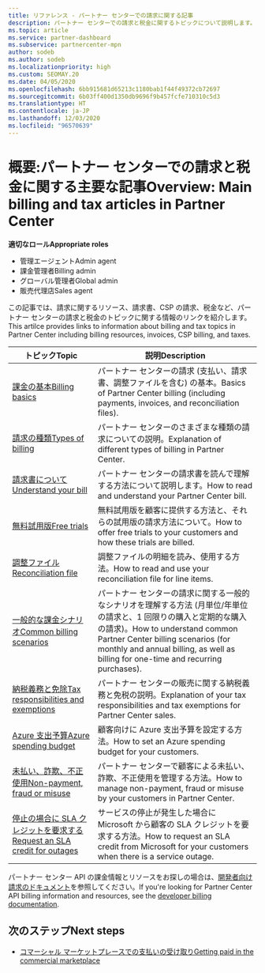 ```yaml
---
title: リファレンス - パートナー センターでの請求に関する記事
description: パートナー センターでの請求と税金に関するトピックについて説明します。 請求に関するリソース、請求書、CSP の請求、税金に関する情報が含まれます。
ms.topic: article
ms.service: partner-dashboard
ms.subservice: partnercenter-mpn
author: sodeb
ms.author: sodeb
ms.localizationpriority: high
ms.custom: SEOMAY.20
ms.date: 04/05/2020
ms.openlocfilehash: 6bb915681d65213c1180bab1f44f49372cb72697
ms.sourcegitcommit: 6b03ff400d1350db9696f9b457fcfe710310c5d3
ms.translationtype: HT
ms.contentlocale: ja-JP
ms.lasthandoff: 12/03/2020
ms.locfileid: "96570639"
---
```

# <a name="overview-main-billing-and-tax-articles-in-partner-center"></a><span data-ttu-id="64307-104">概要:パートナー センターでの請求と税金に関する主要な記事</span><span class="sxs-lookup"><span data-stu-id="64307-104">Overview: Main billing and tax articles in Partner Center</span></span>

<span data-ttu-id="64307-105">**適切なロール**</span><span class="sxs-lookup"><span data-stu-id="64307-105">**Appropriate roles**</span></span>

- <span data-ttu-id="64307-106">管理エージェント</span><span class="sxs-lookup"><span data-stu-id="64307-106">Admin agent</span></span>
- <span data-ttu-id="64307-107">課金管理者</span><span class="sxs-lookup"><span data-stu-id="64307-107">Billing admin</span></span>
- <span data-ttu-id="64307-108">グローバル管理者</span><span class="sxs-lookup"><span data-stu-id="64307-108">Global admin</span></span>
- <span data-ttu-id="64307-109">販売代理店</span><span class="sxs-lookup"><span data-stu-id="64307-109">Sales agent</span></span>

<span data-ttu-id="64307-110">この記事では、請求に関するリソース、請求書、CSP の請求、税金など、パートナー センターの請求と税金のトピックに関する情報のリンクを紹介します。</span><span class="sxs-lookup"><span data-stu-id="64307-110">This artilce provides links to information about billing and tax topics in Partner Center including billing resources, invoices, CSP billing, and taxes.</span></span>


| <span data-ttu-id="64307-111">トピック</span><span class="sxs-lookup"><span data-stu-id="64307-111">Topic</span></span> | <span data-ttu-id="64307-112">説明</span><span class="sxs-lookup"><span data-stu-id="64307-112">Description</span></span> |
| ----- | ----------- |
| [<span data-ttu-id="64307-113">課金の基本</span><span class="sxs-lookup"><span data-stu-id="64307-113">Billing basics</span></span>](billing-basics.md) | <span data-ttu-id="64307-114">パートナー センターの請求 (支払い、請求書、調整ファイルを含む) の基本。</span><span class="sxs-lookup"><span data-stu-id="64307-114">Basics of Partner Center billing (including payments, invoices, and reconciliation files).</span></span> |
| [<span data-ttu-id="64307-115">請求の種類</span><span class="sxs-lookup"><span data-stu-id="64307-115">Types of billing</span></span>](billing-different-types.md) | <span data-ttu-id="64307-116">パートナー センターのさまざまな種類の請求についての説明。</span><span class="sxs-lookup"><span data-stu-id="64307-116">Explanation of different types of billing in Partner Center.</span></span> |
| [<span data-ttu-id="64307-117">請求書について</span><span class="sxs-lookup"><span data-stu-id="64307-117">Understand your bill</span></span>](read-your-bill.md) | <span data-ttu-id="64307-118">パートナー センターの請求書を読んで理解する方法について説明します。</span><span class="sxs-lookup"><span data-stu-id="64307-118">How to read and understand your Partner Center bill.</span></span> |
| [<span data-ttu-id="64307-119">無料試用版</span><span class="sxs-lookup"><span data-stu-id="64307-119">Free trials</span></span>](offer-your-customers-trials-of-microsoft-products.md) | <span data-ttu-id="64307-120">無料試用版を顧客に提供する方法と、それらの試用版の請求方法について。</span><span class="sxs-lookup"><span data-stu-id="64307-120">How to offer free trials to your customers and how these trials are billed.</span></span> |
| [<span data-ttu-id="64307-121">調整ファイル</span><span class="sxs-lookup"><span data-stu-id="64307-121">Reconciliation file</span></span>](use-the-reconciliation-files.md) | <span data-ttu-id="64307-122">調整ファイルの明細を読み、使用する方法。</span><span class="sxs-lookup"><span data-stu-id="64307-122">How to read and use your reconciliation file for line items.</span></span> |
| [<span data-ttu-id="64307-123">一般的な課金シナリオ</span><span class="sxs-lookup"><span data-stu-id="64307-123">Common billing scenarios</span></span>](common-billing-scenarios.md) | <span data-ttu-id="64307-124">パートナー センターの請求に関する一般的なシナリオを理解する方法 (月単位/年単位の請求と、1 回限りの購入と定期的な購入の請求)。</span><span class="sxs-lookup"><span data-stu-id="64307-124">How to understand common Partner Center billing scenarios (for monthly and annual billing, as well as billing for one-time and recurring purchases).</span></span> |
| [<span data-ttu-id="64307-125">納税義務と免除</span><span class="sxs-lookup"><span data-stu-id="64307-125">Tax responsibilities and exemptions</span></span>](tax-and-tax-exemptions.md) | <span data-ttu-id="64307-126">パートナー センターの販売に関する納税義務と免税の説明。</span><span class="sxs-lookup"><span data-stu-id="64307-126">Explanation of your tax responsibilities and tax exemptions for Partner Center sales.</span></span> |
| [<span data-ttu-id="64307-127">Azure 支出予算</span><span class="sxs-lookup"><span data-stu-id="64307-127">Azure spending budget</span></span>](set-an-azure-spending-budget-for-your-customers.md) | <span data-ttu-id="64307-128">顧客向けに Azure 支出予算を設定する方法。</span><span class="sxs-lookup"><span data-stu-id="64307-128">How to set an Azure spending budget for your customers.</span></span> |
| [<span data-ttu-id="64307-129">未払い、詐欺、不正使用</span><span class="sxs-lookup"><span data-stu-id="64307-129">Non-payment, fraud or misuse</span></span>](non-payment-fraud-misuse.md) | <span data-ttu-id="64307-130">パートナー センターで顧客による未払い、詐欺、不正使用を管理する方法。</span><span class="sxs-lookup"><span data-stu-id="64307-130">How to manage non-payment, fraud or misuse by your customers in Partner Center.</span></span> |
| [<span data-ttu-id="64307-131">停止の場合に SLA クレジットを要求する</span><span class="sxs-lookup"><span data-stu-id="64307-131">Request an SLA credit for outages</span></span>](request-credit.md) | <span data-ttu-id="64307-132">サービスの停止が発生した場合に Microsoft から顧客の SLA クレジットを要求する方法。</span><span class="sxs-lookup"><span data-stu-id="64307-132">How to request an SLA credit from Microsoft for your customers when there is a service outage.</span></span> |

<span data-ttu-id="64307-133">パートナー センター API の課金情報とリソースをお探しの場合は、[開発者向け請求のドキュメント](/partner-center/develop/manage-billing)を参照してください。</span><span class="sxs-lookup"><span data-stu-id="64307-133">If you're looking for Partner Center API billing information and resources, see the [developer billing documentation](/partner-center/develop/manage-billing).</span></span>

## <a name="next-steps"></a><span data-ttu-id="64307-134">次のステップ</span><span class="sxs-lookup"><span data-stu-id="64307-134">Next steps</span></span>

- [<span data-ttu-id="64307-135">コマーシャル マーケットプレースでの支払いの受け取り</span><span class="sxs-lookup"><span data-stu-id="64307-135">Getting paid in the commercial marketplace</span></span>](marketplace-get-paid.md)